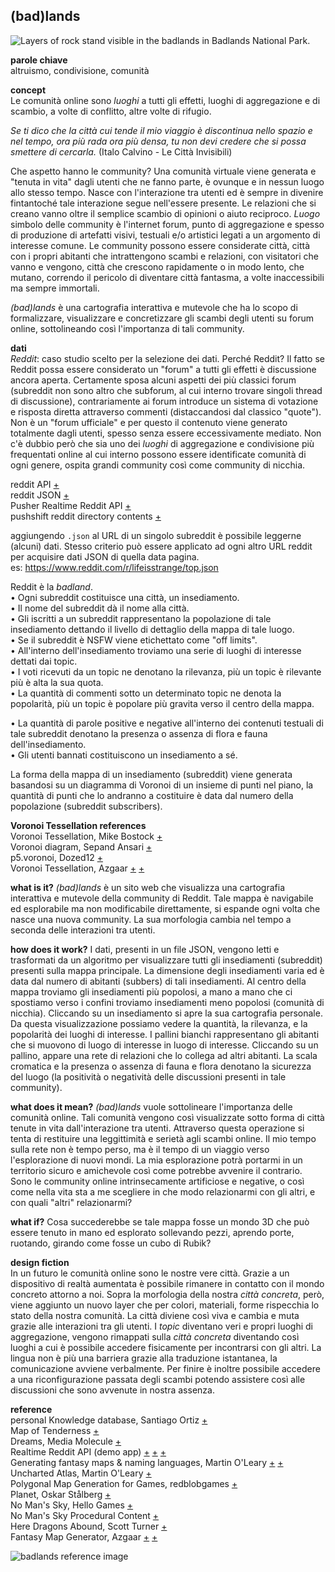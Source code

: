 ## (bad)lands

![Layers of rock stand visible in the badlands in Badlands National Park.](https://i.imgur.com/b52oLOb.jpg)

**parole chiave** <br>altruismo, condivisione, comunità

**concept**<br>
Le comunità online sono *luoghi* a tutti gli effetti, luoghi di aggregazione e di scambio, a volte di conflitto, altre volte di rifugio.

*Se ti dico che la città cui tende il mio viaggio è discontinua nello spazio e nel tempo, ora più rada ora più densa, tu non devi credere che si possa smettere di cercarla.* (Italo Calvino - Le Città Invisibili)

Che aspetto hanno le community? Una comunità virtuale viene generata e "tenuta in vita" dagli utenti che ne fanno parte, è ovunque e in nessun luogo allo stesso tempo. Nasce con l'interazione tra utenti ed è sempre in divenire fintantoché tale interazione segue nell'essere presente. Le relazioni che si creano vanno oltre il semplice scambio di opinioni o aiuto reciproco. *Luogo* simbolo delle community è l'internet forum, punto di aggregazione e spesso di produzione di artefatti visivi, testuali e/o artistici legati a un argomento di interesse comune. Le community possono essere considerate città, città con i propri abitanti che intrattengono scambi e relazioni, con visitatori che vanno e vengono, città che crescono rapidamente o in modo lento, che mutano, correndo il pericolo di diventare città fantasma, a volte inaccessibili ma sempre immortali.

*(bad)lands* è una cartografia interattiva e mutevole che ha lo scopo di formalizzare, visualizzare e concretizzare gli scambi degli utenti su forum online, sottolineando così l'importanza di tali community.

**dati**<br>
*Reddit*: caso studio scelto per la selezione dei dati. Perché Reddit? Il fatto se Reddit possa essere considerato un "forum" a tutti gli effetti è discussione ancora aperta. Certamente sposa alcuni aspetti dei più classici forum (subreddit non sono altro che subforum, al cui interno trovare singoli thread di discussione), contrariamente ai forum introduce un sistema di votazione e risposta diretta attraverso commenti (distaccandosi dal classico "quote"). Non è un "forum ufficiale" e per questo il contenuto viene generato totalmente dagli utenti, spesso senza essere eccessivamente mediato. Non c'è dubbio però che sia uno dei *luoghi* di aggregazione e condivisione più frequentati online al cui interno possono essere identificate comunità di ogni genere, ospita grandi community così come community di nicchia.


reddit API [+](https://www.reddit.com/dev/api)
<br>reddit JSON [+](https://github.com/reddit-archive/reddit/wiki/JSON)
<br>Pusher Realtime Reddit API [+](https://blog.pusher.com/pusher-realtime-reddit-api/)
<br>pushshift reddit directory contents [+](http://files.pushshift.io/reddit/)

aggiungendo `.json` al URL di un singolo subreddit è possibile leggerne (alcuni) dati. Stesso criterio può essere applicato ad ogni altro URL reddit per acquisire dati JSON di quella data pagina.
<br> es: https://www.reddit.com/r/lifeisstrange/top.json

Reddit è la *badland*.<br>
• Ogni subreddit costituisce una città, un insediamento.<br>
• Il nome del subreddit dà il nome alla città.<br>
• Gli iscritti a un subreddit rappresentano la popolazione di tale insediamento dettando il livello di dettaglio della mappa di tale luogo.<br>
• Se il subreddit è NSFW viene etichettato come "off limits".<br>
• All'interno dell'insediamento troviamo una serie di luoghi di interesse dettati dai topic.<br>
• I voti ricevuti da un topic ne denotano la rilevanza, più un topic è rilevante più è alta la sua quota.<br>
• La quantità di commenti sotto un determinato topic ne denota la popolarità, più un topic è popolare più gravita verso il centro della mappa.<br>
<!--- • Gli utenti attivi negli ultimi 15 minuti vengono rapprensentati con pallini in movimento, gravitano attorno al luogo di interesse dove è stata riscontrata l'ultima azione da loro compiuta (es. topic votato/commentato) e si spostano di accordo. Se sono solo attivi senza aver compiuto nessuna azione sono fermi al centro della mappa.<br>
• Cliccando su un pallino (un utente) ne visualizzo le relazioni con gli altri *abitanti*.<br> --->
• La quantità di parole positive e negative all'interno dei contenuti testuali di tale subreddit denotano la presenza o assenza di flora e fauna dell'insediamento.<br>
• Gli utenti bannati costituiscono un insediamento a sé.<br>

La forma della mappa di un insediamento (subreddit) viene generata basandosi su un diagramma di Voronoi di un insieme di punti nel piano, la quantità di punti che lo andranno a costituire è data dal numero della popolazione (subreddit subscribers).

**Voronoi Tessellation references**
<br> Voronoi Tessellation, Mike Bostock [+](https://bl.ocks.org/mbostock/4060366)
<br> Voronoi diagram, Sepand Ansari [+](https://codepen.io/sepans/pen/Qbgaby)
<br> p5.voronoi, Dozed12 [+](https://github.com/Dozed12/p5.voronoi)
<br> Voronoi Tessellation, Azgaar [+](https://bl.ocks.org/Azgaar/4904e89c12c7347a9e1639edb7655e10) [+](https://bl.ocks.org/Azgaar/9f803911c6850d45334f1a47205b7294)

**what is it?** *(bad)lands* è un sito web che visualizza una cartografia interattiva e mutevole della community di Reddit. Tale mappa è navigabile ed esplorabile ma non modificabile direttamente, si espande ogni volta che nasce una nuova community. La sua morfologia cambia nel tempo a seconda delle interazioni tra utenti.

**how does it work?** I dati, presenti in un file JSON, vengono letti e trasformati da un algoritmo per visualizzare tutti gli insediamenti (subreddit) presenti sulla mappa principale. La dimensione degli insediamenti varia ed è data dal numero di abitanti (subbers) di tali insediamenti. Al centro della mappa troviamo gli insediamenti più popolosi, a mano a mano che ci spostiamo verso i confini troviamo insediamenti meno popolosi (comunità di nicchia). Cliccando su un insediamento si apre la sua cartografia personale. Da questa visualizzazione possiamo vedere la quantità, la rilevanza, e la popolarità dei luoghi di interesse. I pallini bianchi rappresentano gli abitanti che si muovono di luogo di interesse in luogo di interesse. Cliccando su un pallino, appare una rete di relazioni che lo collega ad altri abitanti. La scala cromatica e la presenza o assenza di fauna e flora denotano la sicurezza del luogo (la positività o negatività delle discussioni presenti in tale community).

**what does it mean?** *(bad)lands* vuole sottolineare l'importanza delle comunità online. Tali comunità vengono così visualizzate sotto forma di città tenute in vita dall'interazione tra utenti. Attraverso questa operazione si tenta di restituire una leggittimità e serietà agli scambi online. Il mio tempo sulla rete non è tempo perso, ma è il tempo di un viaggio verso l'esplorazione di nuovi mondi. La mia esplorazione potrà portarmi in un territorio sicuro e amichevole così come potrebbe avvenire il contrario. Sono le community online intrinsecamente artificiose e negative, o così come nella vita sta a me scegliere in che modo relazionarmi con gli altri, e con quali "altri" relazionarmi?

**what if?** Cosa succederebbe se tale mappa fosse un mondo 3D che può essere tenuto in mano ed esplorato sollevando pezzi, aprendo porte, ruotando, girando come fosse un cubo di Rubik?

**design fiction**
<br>In un futuro le comunità online sono le nostre vere città. Grazie a un dispositivo di realtà aumentata è possibile rimanere in contatto con il mondo concreto attorno a noi. Sopra la morfologia della nostra *città concreta*, però, viene aggiunto un nuovo layer che per colori, materiali, forme rispecchia lo stato della nostra comunità. La città diviene così viva e cambia e muta grazie alle interazioni tra gli utenti. I *topic* diventano veri e propri luoghi di aggregazione, vengono rimappati sulla *città concreta* diventando così luoghi a cui è possibile accedere fisicamente per incontrarsi con gli altri. La lingua non è più una barriera grazie alla traduzione istantanea, la comunicazione avviene verbalmente. Per finire è inoltre possibile accedere a una riconfigurazione passata degli scambi potendo assistere così alle discussioni che sono avvenute in nostra assenza.

**reference**<br>
personal Knowledge database, Santiago Ortiz [+](http://intuitionanalytics.com/other/knowledgeDatabase/#i=256)<br>
Map of Tenderness [+](https://media.gucci.com/content/DiaryHeroArticle_Standard_1600x812/1445360417/DiaryHeroArticle_issue03-map_001_Default.jpg)<br>
Dreams, Media Molecule [+](http://dreams.mediamolecule.com/)
<br> Realtime Reddit API (demo app) [+](http://files.pushshift.io/reddit/) [+](http://realtime-reddit-demo.herokuapp.com/) [+](https://github.com/pusher-community/pusher-realtime-reddit-demo)
<br> Generating fantasy maps & naming languages, Martin O'Leary [+](http://mewo2.com/notes/terrain/) [+](http://mewo2.com/notes/naming-language/)
<br> Uncharted Atlas, Martin O'Leary [+](https://twitter.com/unchartedatlas)
<br> Polygonal Map Generation for Games, redblobgames [+](http://www-cs-students.stanford.edu/~amitp/game-programming/polygon-map-generation/#graphs)
<br> Planet, Oskar Stålberg [+](http://oskarstalberg.com/game/planet/planet.html)
<br> No Man's Sky, Hello Games [+](https://www.nomanssky.com/)
<br> No Man's Sky Procedural Content [+](http://3dgamedevblog.com/wordpress/?p=836)
<br> Here Dragons Abound, Scott Turner [+](https://heredragonsabound.blogspot.it/)
<br> Fantasy Map Generator, Azgaar [+](https://azgaar.github.io/Fantasy-Map-Generator/) [+](https://github.com/Azgaar/Fantasy-Map-Generator)

![badlands reference image](https://i.imgur.com/ngP0Fpe.png)
